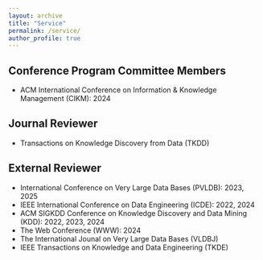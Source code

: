 ```yaml
---
layout: archive
title: "Service"
permalink: /service/
author_profile: true
---
```



## Conference Program Committee Members


* ACM International Conference on Information & Knowledge Management (CIKM): 2024


## Journal Reviewer



* Transactions on Knowledge Discovery from Data (TKDD)


## External Reviewer


* International Conference on Very Large Data Bases (PVLDB): 2023, 2025
* IEEE International Conference on Data Engineering (ICDE): 2022, 2024
* ACM SIGKDD Conference on Knowledge Discovery and Data Mining (KDD): 2022, 2023, 2024
* The Web Conference (WWW): 2024
* The International Jounal on Very Large Data Bases (VLDBJ)
* IEEE Transactions on Knowledge and Data Engineering (TKDE)
